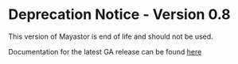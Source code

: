 # Deprecation Notice - Version 0.8

This version of Mayastor is end of life and should not be used.  
  
Documentation for the latest GA release can be found [here](https://mayastor.gitbook.io)